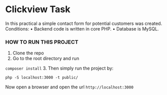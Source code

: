 # Clickview Task
In this practical a simple contact form for potential customers was created. 
Conditions: 
• Backend code is written in core PHP. 
• Database is MySQL. 

### HOW TO RUN THIS PROJECT
1. Clone the repo
2. Go to the root directory and run

```composer install```
3. Then simply run the project by:

```php -S localhost:3000 -t public/ ```

Now open a browser and open the url ``http://localhost:3000`` 